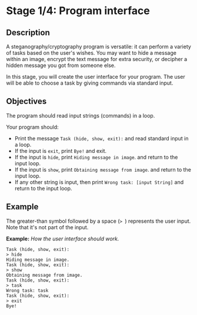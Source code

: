 # Stage 1/4: Program interface
## Description
A steganography/cryptography program is versatile: it can perform a variety of tasks based on the user's wishes. You may want to hide a message within an image, encrypt the text message for extra security, or decipher a hidden message you got from someone else.

In this stage, you will create the user interface for your program. The user will be able to choose a task by giving commands via standard input.

## Objectives
The program should read input strings (commands) in a loop.

Your program should:

- Print the message `Task (hide, show, exit):` and read standard input in a loop.
- If the input is `exit`, print `Bye!` and exit.
- If the input is `hide`, print `Hiding message in image`. and return to the input loop.
- If the input is `show`, print `Obtaining message from image`. and return to the input loop.
- If any other string is input, then print `Wrong task: [input String]` and return to the input loop.

## Example
The greater-than symbol followed by a space (`> `) represents the user input. Note that it's not part of the input.

<b>Example:</b> <i>How the user interface should work.</i>
```
Task (hide, show, exit):
> hide
Hiding message in image.
Task (hide, show, exit):
> show
Obtaining message from image.
Task (hide, show, exit):
> task
Wrong task: task
Task (hide, show, exit):
> exit
Bye!
```
